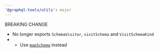 ```yaml
---
'@graphql-tools/utils': major
---
```


BREAKING CHANGE
- No longer exports `SchemaVisitor`, `visitSchema` and `VisitSchemaKind`
- - Use [`mapSchema`](https://www.graphql-tools.com/docs/schema-directives/#full-mapschema-api) instead

